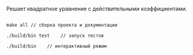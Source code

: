 Решает квадратное уравнение с действительными коэффициентами.

```

make all // сборка проекта и документации

./build/bin test    // запуск тестов

./build/bin    // интерактивный режим

```
